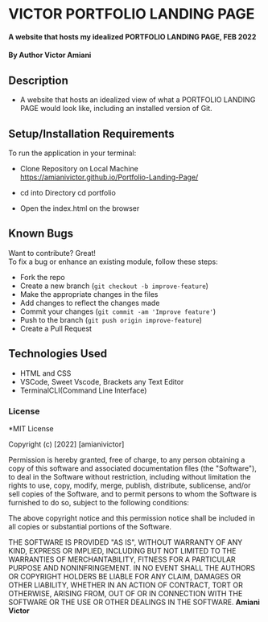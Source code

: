 # VICTOR PORTFOLIO LANDING PAGE
#### A website that hosts my idealized PORTFOLIO LANDING PAGE, FEB 2022
#### By **Author Victor Amiani**
## Description
- A website that hosts an idealized view of what a PORTFOLIO LANDING PAGE would look like, including an installed version of Git.
## Setup/Installation Requirements
To run the application in your terminal:
- Clone Repository on Local Machine  https://amianivictor.github.io/Portfolio-Landing-Page/

- cd into Directory  cd portfolio
- Open the index.html on the browser

## Known Bugs
Want to contribute? Great!  
To fix a bug or enhance an existing module, follow these steps:
- Fork the repo
- Create a new branch (`git checkout -b improve-feature`)
- Make the appropriate changes in the files
- Add changes to reflect the changes made
- Commit your changes (`git commit -am 'Improve feature'`)
- Push to the branch (`git push origin improve-feature`)
- Create a Pull Request
## Technologies Used
- HTML and CSS
- VSCode, Sweet Vscode, Brackets any Text Editor
- TerminalCLI(Command Line Interface)
### License
*MIT License

Copyright (c) [2022] [amianivictor]

Permission is hereby granted, free of charge, to any person obtaining a copy
of this software and associated documentation files (the "Software"), to deal
in the Software without restriction, including without limitation the rights
to use, copy, modify, merge, publish, distribute, sublicense, and/or sell
copies of the Software, and to permit persons to whom the Software is
furnished to do so, subject to the following conditions:

The above copyright notice and this permission notice shall be included in all
copies or substantial portions of the Software.

THE SOFTWARE IS PROVIDED "AS IS", WITHOUT WARRANTY OF ANY KIND, EXPRESS OR
IMPLIED, INCLUDING BUT NOT LIMITED TO THE WARRANTIES OF MERCHANTABILITY,
FITNESS FOR A PARTICULAR PURPOSE AND NONINFRINGEMENT. IN NO EVENT SHALL THE
AUTHORS OR COPYRIGHT HOLDERS BE LIABLE FOR ANY CLAIM, DAMAGES OR OTHER
LIABILITY, WHETHER IN AN ACTION OF CONTRACT, TORT OR OTHERWISE, ARISING FROM,
OUT OF OR IN CONNECTION WITH THE SOFTWARE OR THE USE OR OTHER DEALINGS IN THE
SOFTWARE. **Amiani Victor**

